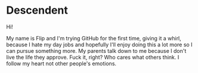 # Descendent

Hi!


My name is Flip and I'm trying GitHub for the first time, giving it a whirl, because I hate my day jobs and hopefully I'll enjoy doing this a lot more so I can pursue something more.
My parents talk down to me because I don't live the life they approve. Fuck it, right? Who cares what others think. I follow my heart not other people's emotions.
